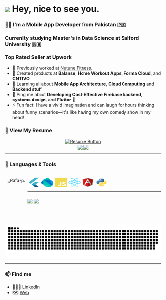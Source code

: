 <h1><img src="https://emojis.slackmojis.com/emojis/images/1531849430/4246/blob-sunglasses.gif?1531849430" width="30"/> Hey, nice to see you.</h1>

### 👨‍💻 I'm a Mobile App Developer from Pakistan 🇵🇰
### Currenlty studying Master's in Data Science at Salford University 🇬🇧
### Top Rated Seller at Upwork

- 🏢 Previously worked at [Nutune Fitness](https://www.nutonefitness.com/).
- 🚀 Created products at **Balanse**, **Home Workout Apps**, **Forma Cloud**, and **CNTIVO**
- 🌱 Learning all about **Mobile App Architecture**, **Cloud Computing** and **Backend stuff**
- 💬 Ping me about **Developing Cost-Effective Firebase backend**, **systems design**, and **Flutter** :blue_heart:
- ⚡️ Fun fact: I have a vivid imagination and can laugh for hours thinking about funny scenarios—it's like having my own comedy show in my head!

### 📄 View My Resume
<div align="center">
  <a href="https://drive.google.com/file/d/1NujZ2reMdsz0NmUVzgiNezupxUVrwUhY/view?usp=sharing" target="_blank">
    <img src="https://img.shields.io/badge/View%20Resume-4285F4?style=for-the-badge&logo=google-drive&logoColor=white" alt="Resume Button">
  </a>
</div>

<div align="center">
  <a href="https://github.com/Asif-shah786/github-readme-stats">
    <img width="400" align="center" src="https://github-readme-stats.anuraghazra1.vercel.app/api?username=Asif-shah786&show_icons=true&theme=dark&include_all_commits=true&count_private=true" />
  </a>
  <a href="https://github.com/Asif-shah786/github-readme-stats">
    <img align="center" src="https://github-readme-stats.anuraghazra1.vercel.app/api/top-langs/?username=Asif-shah786&layout=compact&langs_count=7&theme=dark&exclude_repo=netflix_web_github_page&hide=html" />
  </a>
</div>

---
### 🧰 Languages & Tools
<div style="display: inline_block"><br>
  <img align="left" alt="Rafa-pic" height="150" style="border-radius:50px;" src="https://media.discordapp.net/attachments/877725144355848256/936051833552654366/gif.gif?width=450&height=431">
  <img align="center" alt="Rafa-Csharp" height="30" width="40" src="https://raw.githubusercontent.com/devicons/devicon/master/icons/flutter/flutter-original.svg">
  <img align="center" alt="Rafa-Ts" height="30" width="40" src="https://raw.githubusercontent.com/devicons/devicon/master/icons/dart/dart-original.svg">
  <img align="center" alt="Rafa-Js" height="30" width="40" src="https://raw.githubusercontent.com/devicons/devicon/master/icons/javascript/javascript-plain.svg">
  <img align="center" alt="Rafa-React" height="30" width="40" src="https://raw.githubusercontent.com/devicons/devicon/master/icons/react/react-original.svg">
  <img align="center" alt="Rafa-HTML" height="30" width="40" src="https://raw.githubusercontent.com/devicons/devicon/master/icons/angularjs/angularjs-original.svg">
  <img align="center" alt="Rafa-Python" height="30" width="40" src="https://raw.githubusercontent.com/devicons/devicon/master/icons/python/python-original.svg">
</div>


---
### 
<div> 
  <a href="https://www.linkedin.com/in/syedasif007/" target="_blank"><img src="https://img.shields.io/badge/LinkedIn-0077B5?style=for-the-badge&logo=linkedin&logoColor=white" target="_blank"></a>
  <a href="https://www.youtube.com/channel/Inandoutpk" target="_blank"><img src="https://img.shields.io/badge/YouTube-FF0000?style=for-the-badge&logo=youtube&logoColor=white" target="_blank"></a>

<picture>
  <source
    media="(prefers-color-scheme: dark)"
    srcset="https://raw.githubusercontent.com/Asif-shah786/Asif-shah786/output/github-snake-dark.svg"
  />
  <source
    media="(prefers-color-scheme: light)"
    srcset="https://raw.githubusercontent.com/Asif-shah786/Asif-shah786/output/github-snake.svg"
  />
  <img
    alt="github contribution grid snake animation"
    src="https://raw.githubusercontent.com/Asif-shah786/Asif-shah786/output/github-snake.svg"
  />
</picture>
  
</div>
 
---
### 📫 Find me

* 🧑‍🤝‍🧑 [LinkedIn](https://www.linkedin.com/in/syedasif007/)
* 🗺️ [Web](https://philotech.web.app)

[website]: https://philotech.web.app
